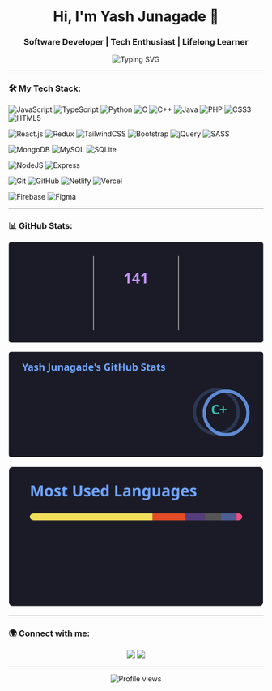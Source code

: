 <h1 align="center">Hi, I'm Yash Junagade 👋</h1>
<h3 align="center">Software Developer | Tech Enthusiast | Lifelong Learner</h3>

<p align="center">
  <img src="https://readme-typing-svg.herokuapp.com?font=Roboto&color=%23F76C6C&size=22&center=true&vCenter=true&width=500&lines=Full-stack+developer+with+a+passion+for+coding;I+love+exploring+new+technologies+🌐;Let's+build+amazing+projects+together!+🚀" alt="Typing SVG">
</p>

---

### 🛠️ My Tech Stack:

![JavaScript](https://img.shields.io/badge/JavaScript-F7DF1E?style=for-the-badge&logo=javascript&logoColor=black)
![TypeScript](https://img.shields.io/badge/TypeScript-007ACC?style=for-the-badge&logo=typescript&logoColor=white)
![Python](https://img.shields.io/badge/Python-3776AB?style=for-the-badge&logo=python&logoColor=white)
![C](https://img.shields.io/badge/C-A8B9CC?style=for-the-badge&logo=c&logoColor=white)
![C++](https://img.shields.io/badge/C++-00599C?style=for-the-badge&logo=c%2B%2B&logoColor=white)
![Java](https://img.shields.io/badge/Java-ED8B00?style=for-the-badge&logo=java&logoColor=white)
![PHP](https://img.shields.io/badge/PHP-777BB4?style=for-the-badge&logo=php&logoColor=white)
![CSS3](https://img.shields.io/badge/css3-%231572B6.svg?style=for-the-badge&logo=css3&logoColor=white)
![HTML5](https://img.shields.io/badge/html5-%23E34F26.svg?style=for-the-badge&logo=html5&logoColor=white)

![React.js](https://img.shields.io/badge/React-20232A?style=for-the-badge&logo=react&logoColor=61DAFB)
![Redux](https://img.shields.io/badge/redux-%23593d88.svg?style=for-the-badge&logo=redux&logoColor=white)
![TailwindCSS](https://img.shields.io/badge/TailwindCSS-38B2AC?style=for-the-badge&logo=tailwind-css&logoColor=white)
![Bootstrap](https://img.shields.io/badge/Bootstrap-7952B3?style=for-the-badge&logo=bootstrap&logoColor=white)
![jQuery](https://img.shields.io/badge/jQuery-0769AD?style=for-the-badge&logo=jquery&logoColor=white)
![SASS](https://img.shields.io/badge/SASS-hotpink.svg?style=for-the-badge&logo=SASS&logoColor=white)

![MongoDB](https://img.shields.io/badge/MongoDB-47A248?style=for-the-badge&logo=mongodb&logoColor=white)
![MySQL](https://img.shields.io/badge/MySQL-4479A1?style=for-the-badge&logo=mysql&logoColor=white)
![SQLite](https://img.shields.io/badge/SQLite-003B57?style=for-the-badge&logo=sqlite&logoColor=white)

![NodeJS](https://img.shields.io/badge/Node.js-43853D?style=for-the-badge&logo=node-dot-js&logoColor=white)
![Express](https://img.shields.io/badge/Express-000000?style=for-the-badge&logo=express&logoColor=white)

![Git](https://img.shields.io/badge/Git-F05032?style=for-the-badge&logo=git&logoColor=white)
![GitHub](https://img.shields.io/badge/GitHub-181717?style=for-the-badge&logo=github&logoColor=white)
![Netlify](https://img.shields.io/badge/Netlify-00C7B7?style=for-the-badge&logo=netlify&logoColor=white)
![Vercel](https://img.shields.io/badge/Vercel-000000?style=for-the-badge&logo=vercel&logoColor=white)

![Firebase](https://img.shields.io/badge/firebase-a08021?style=for-the-badge&logo=firebase&logoColor=ffcd34)
![Figma](https://img.shields.io/badge/Figma-F24E1E?style=for-the-badge&logo=figma&logoColor=white)

---

### 📊 GitHub Stats:

<p align="center">
  <img src="./streak-stats.svg" alt="GitHub Streak">
</p>
<p align="center">
  <img src="./github-stats.svg" alt="GitHub Stats">
</p>
<p align="center">
  <img src="./top-langs.svg" alt="Top Languages">
</p>

---

### 🌍 Connect with me:

<p align="center">
  <a href="https://www.linkedin.com/in/yash-junagade/" target="_blank"><img src="https://img.shields.io/badge/-LinkedIn-0A66C2?style=for-the-badge&logo=LinkedIn&logoColor=white"></a>
  <a href="https://x.com/YashJunagade211" target="_blank"><img src="https://img.shields.io/badge/-Twitter-1DA1F2?style=for-the-badge&logo=Twitter&logoColor=white"></a>
</p>

---

<p align="center">
  <img src="https://komarev.com/ghpvc/?username=YashJunagade&style=for-the-badge&color=blue" alt="Profile views">
</p>
